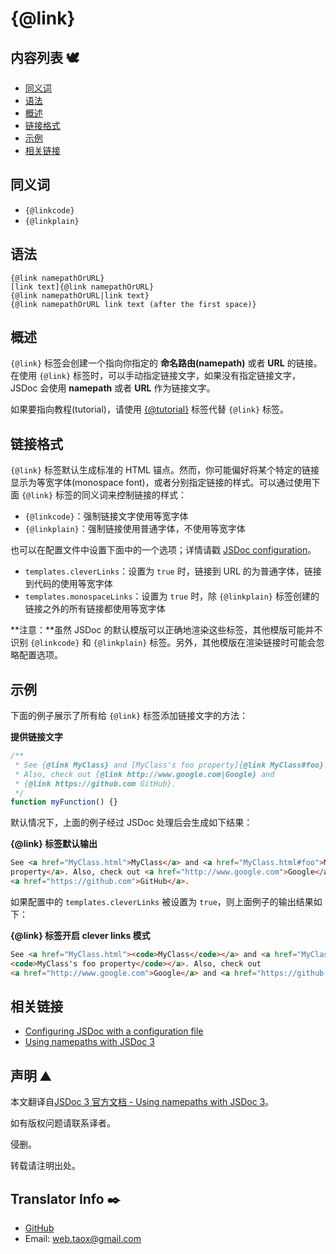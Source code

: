 # {@link}

## 内容列表 🕊️

* [同义词](#synonyms "synonyms")
* [语法](#syntax "syntax")
* [概述](#overview "overview")
* [链接格式](#link "link format")
* [示例](#examples "examples")
* [相关链接](#related "related links")

## <span id="synonyms">同义词</span>

* `{@linkcode}`
* `{@linkplain}`

## <span id="syntax">语法</span>

```jsdoc
{@link namepathOrURL}
[link text]{@link namepathOrURL}
{@link namepathOrURL|link text}
{@link namepathOrURL link text (after the first space)}
```
## <span id="overview">概述</span>

`{@link}` 标签会创建一个指向你指定的 **命名路由(namepath)** 或者 **URL** 的链接。在使用 `{@link}` 标签时，可以手动指定链接文字，如果没有指定链接文字，JSDoc 会使用 **namepath** 或者 **URL** 作为链接文字。

如果要指向教程(tutorial)，请使用 [{@tutorial}](https://ninjiahub.github.io/JSDoc/docs/tags/inline-tutorial "tag inline-tutorial") 标签代替 `{@link}` 标签。

## <span id="link">链接格式</span>

`{@link}` 标签默认生成标准的 HTML 锚点。然而，你可能偏好将某个特定的链接显示为等宽字体(monospace font)，或者分别指定链接的样式。可以通过使用下面 `{@link}` 标签的同义词来控制链接的样式：

* `{@linkcode}`：强制链接文字使用等宽字体
* `{@linkplain}`：强制链接使用普通字体，不使用等宽字体

也可以在配置文件中设置下面中的一个选项；详情请戳 [JSDoc configuration](https://ninjiahub.github.io/JSDoc/docs/start/about-configuring-jsdoc "start about-configuring-jsdoc")。

* `templates.cleverLinks`：设置为 `true` 时，链接到 URL 的为普通字体，链接到代码的使用等宽字体
* `templates.monospaceLinks`：设置为 `true` 时，除 `{@linkplain}` 标签创建的链接之外的所有链接都使用等宽字体

**注意：**虽然 JSDoc 的默认模版可以正确地渲染这些标签，其他模版可能并不识别 `{@linkcode}` 和 `{@linkplain}` 标签。另外，其他模版在渲染链接时可能会忽略配置选项。

## <span id="examples">示例</span>

下面的例子展示了所有给 `{@link}` 标签添加链接文字的方法：

**提供链接文字**

```javascript
/**
 * See {@link MyClass} and [MyClass's foo property]{@link MyClass#foo}.
 * Also, check out {@link http://www.google.com|Google} and
 * {@link https://github.com GitHub}.
 */
function myFunction() {}
```

默认情况下，上面的例子经过 JSDoc 处理后会生成如下结果：

**{@link} 标签默认输出**

```html
See <a href="MyClass.html">MyClass</a> and <a href="MyClass.html#foo">MyClass's foo
property</a>. Also, check out <a href="http://www.google.com">Google</a> and
<a href="https://github.com">GitHub</a>.
```

如果配置中的 `templates.cleverLinks` 被设置为 `true`，则上面例子的输出结果如下：

**{@link} 标签开启 clever links 模式**

```html
See <a href="MyClass.html"><code>MyClass</code></a> and <a href="MyClass.html#foo">
<code>MyClass's foo property</code></a>. Also, check out
<a href="http://www.google.com">Google</a> and <a href="https://github.com">GitHub</a>.
```

## <span id="related">相关链接</span>

* [Configuring JSDoc with a configuration file
](https://ninjiahub.github.io/JSDoc/docs/start/about-configuring-jsdoc "start about-configuring-jsdoc")
* [Using namepaths with JSDoc 3](https://ninjiahub.github.io/JSDoc/docs/start/about-namepaths "start about-namepaths")

## 声明 ⛰️

本文翻译自[JSDoc 3 官方文档 - Using namepaths with JSDoc 3](http://usejsdoc.org/about-namepaths.html "namepaths")。

如有版权问题请联系译者。

侵删。

转载请注明出处。

## Translator Info ✒️

* [GitHub](https://github.com/Tao-Quixote)
* Email: <web.taox@gmail.com>